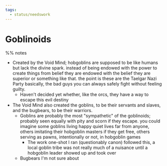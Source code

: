 ```yaml
---
tags:
  - status/needswork
---
```

# Goblinoids

%% notes

- Created by the Void Mind; hobgoblins are supposed to be like humans but lack the divine spark. instead of being endowed with the power to create things from belief they are endowed with the belief they are superior or something like that. the point is these are the Taelgar Nazi Party basically, the bad guys you can always safely fight without feeling guilty. 
	- Haven't decided yet whether, like the orcs, they have a way to escape this evil destiny
- The Void Mind also created the goblins, to be their servants and slaves, and the bugbears, to be their warriors. 
	- Goblins are probably the most "sympathetic" of the goblinoids; probably seen equally with pity and scorn if they escape. you could imagine some goblins living happy quiet lives far from anyone, others imitating their hobgoblin masters if they get free, others serving as pawns, intentionally or not, in hobgoblin games
		- The work one-shot I ran (questionably canon) followed this, a local goblin tribe was not really much of a nuisance until a hobgoblin leader showed up and took over
	- Bugbears I'm not sure about
